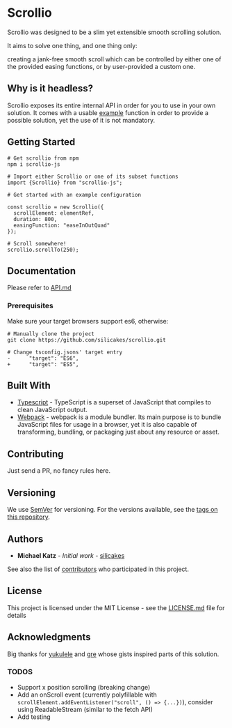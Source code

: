 # Scrollio

Scrollio was designed to be a slim yet extensible smooth scrolling solution.

It aims to solve one thing, and one thing only:

creating a jank-free smooth scroll which can be controlled by either one of the provided easing functions, or by user-provided a custom one.

## Why is it headless?
Scrollio exposes its entire internal API in order for you to use in your own solution.
It comes with a usable [example](src/scrollTo.ts) function in order to provide a possible solution, yet the use of it is not mandatory.

## Getting Started

```
# Get scrollio from npm
npm i scrollio-js

# Import either Scrollio or one of its subset functions
import {Scrollio} from "scrollio-js";

# Get started with an example configuration

const scrollio = new Scrollio({
  scrollElement: elementRef,
  duration: 800,
  easingFunction: "easeInOutQuad"
});

# Scroll somewhere!
scrollio.scrollTo(250);

```

## Documentation
Please refer to [API.md](API.md)

### Prerequisites

Make sure your target browsers support es6, otherwise:

```
# Manually clone the project
git clone https://github.com/silicakes/scrollio.git

# Change tsconfig.jsons' target entry
-      "target": "ES6",
+      "target": "ES5",
```

## Built With

* [Typescript](https://www.typescriptlang.org/) - TypeScript is a superset of JavaScript that compiles to clean JavaScript output. 
* [Webpack](https://webpack.js.org/) - webpack is a module bundler. Its main purpose is to bundle JavaScript files for usage in a browser, yet it is also capable of transforming, bundling, or packaging just about any resource or asset.

## Contributing
Just send a PR, no fancy rules here.

## Versioning

We use [SemVer](http://semver.org/) for versioning. For the versions available, see the [tags on this repository](https://github.com/your/project/tags). 

## Authors

* **Michael Katz** - *Initial work* - [silicakes](https://github.com/silicakes)

See also the list of [contributors](https://github.com/your/project/contributors) who participated in this project.

## License

This project is licensed under the MIT License - see the [LICENSE.md](LICENSE.md) file for details

## Acknowledgments

Big thanks for [yukulele](https://github.com/yukulele) and [gre](https://github.com/gre) whose gists inspired parts of this solution.


### TODOS
- Support x position scrolling (breaking change)
- Add an onScroll event (currently polyfillable with `scrollElement.addEventListener("scroll", () => {...})`), consider using ReadableStream (similar to the fetch API)
- Add testing